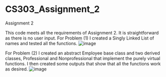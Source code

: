 # CS303_Assignment_2

Assignment 2

This code meets all the requirements of Assignment 2.
It is straightforward as there is no user input.
For Problem (1) I created a Singly Linked List of names and tested all the functions.
![image](https://user-images.githubusercontent.com/112525310/222510082-c5c940fc-5adc-42d2-8645-4cd2b4e9e13e.png)

For Problem (2) I created an abstract Employee base class and two derived classes, Professional and Nonprofessional that implement the purely virtual functions. I then created some outputs that show that all the functions work as desired.
![image](https://user-images.githubusercontent.com/112525310/222510147-972ce7d6-e003-4380-a9ad-428b7be0dcf8.png)
